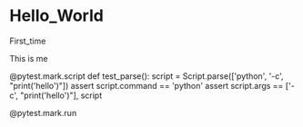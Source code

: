 # Hello_World
First_time
<p> This is me <p>
  
@pytest.mark.script
def test_parse():
    script = Script.parse(['python', '-c', "print('hello')"])
    assert script.command == 'python'
    assert script.args == ['-c', "print('hello')"], script


@pytest.mark.run
